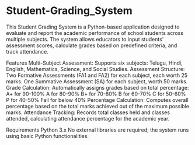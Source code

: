 # Student-Grading_System
This Student Grading System is a Python-based application designed to evaluate and report the academic performance of school students across multiple subjects. The system allows educators to input students' assessment scores, calculate grades based on predefined criteria, and track attendance.

Features
Multi-Subject Assessment: Supports six subjects: Telugu, Hindi, English, Mathematics, Science, and Social Studies.
Assessment Structure:
Two Formative Assessments (FA1 and FA2) for each subject, each worth 25 marks.
One Summative Assessment (SA) for each subject, worth 50 marks.
Grade Calculation: Automatically assigns grades based on total percentage:
A+ for 90-100%
A for 80-90%
B+ for 70-80%
B for 60-70%
C for 50-60%
P for 40-50%
Fail for below 40%
Percentage Calculation: Computes overall percentage based on the total marks achieved out of the maximum possible marks.
Attendance Tracking: Records total classes held and classes attended, calculating attendance percentage for the academic year.

Requirements
Python 3.x
No external libraries are required; the system runs using basic Python functionalities.
